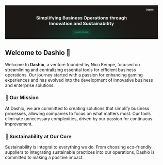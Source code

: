 [![Dashio Banner](https://github.com/DashioDevs/.github/blob/main/profile/gh-orga-dashiodevs-banner.png)](https://www.dashio.net)

## Welcome to Dashio 👋

Welcome to **Dashio**, a venture founded by Nico Kempe, focused on streamlining and centralizing essential tools for efficient business operations. Our journey started with a passion for enhancing gaming experiences and has evolved into the development of innovative business and enterprise solutions.

### 🚀 Our Mission
At Dashio, we are committed to creating solutions that simplify business processes, allowing companies to focus on what matters most. Our tools eliminate unnecessary complexities, driven by our passion for continuous improvement.

### 🌱 Sustainability at Our Core
Sustainability is integral to everything we do. From choosing eco-friendly suppliers to integrating sustainable practices into our operations, Dashio is committed to making a positive impact.
